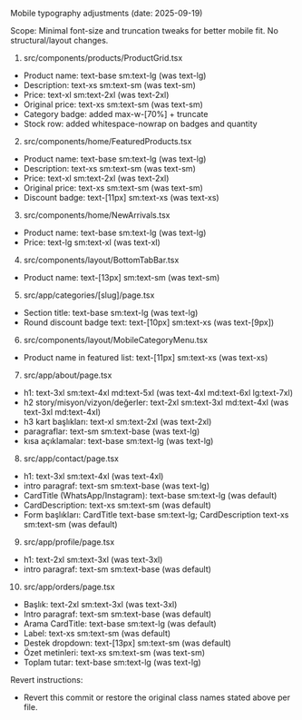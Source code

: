 Mobile typography adjustments (date: 2025-09-19)

Scope: Minimal font-size and truncation tweaks for better mobile fit. No structural/layout changes.

1) src/components/products/ProductGrid.tsx
- Product name: text-base sm:text-lg (was text-lg)
- Description: text-xs sm:text-sm (was text-sm)
- Price: text-xl sm:text-2xl (was text-2xl)
- Original price: text-xs sm:text-sm (was text-sm)
- Category badge: added max-w-[70%] + truncate
- Stock row: added whitespace-nowrap on badges and quantity

2) src/components/home/FeaturedProducts.tsx
- Product name: text-base sm:text-lg (was text-lg)
- Description: text-xs sm:text-sm (was text-sm)
- Price: text-xl sm:text-2xl (was text-2xl)
- Original price: text-xs sm:text-sm (was text-sm)
- Discount badge: text-[11px] sm:text-xs (was text-xs)

3) src/components/home/NewArrivals.tsx
- Product name: text-base sm:text-lg (was text-lg)
- Price: text-lg sm:text-xl (was text-xl)

4) src/components/layout/BottomTabBar.tsx
- Product name: text-[13px] sm:text-sm (was text-sm)

5) src/app/categories/[slug]/page.tsx
- Section title: text-base sm:text-lg (was text-lg)
- Round discount badge text: text-[10px] sm:text-xs (was text-[9px])

6) src/components/layout/MobileCategoryMenu.tsx
- Product name in featured list: text-[11px] sm:text-xs (was text-xs)

7) src/app/about/page.tsx
- h1: text-3xl sm:text-4xl md:text-5xl (was text-4xl md:text-6xl lg:text-7xl)
- h2 story/misyon/vizyon/değerler: text-2xl sm:text-3xl md:text-4xl (was text-3xl md:text-4xl)
- h3 kart başlıkları: text-xl sm:text-2xl (was text-2xl)
- paragraflar: text-sm sm:text-base (was text-lg)
- kısa açıklamalar: text-base sm:text-lg (was text-lg)

8) src/app/contact/page.tsx
- h1: text-3xl sm:text-4xl (was text-4xl)
- intro paragraf: text-sm sm:text-base (was text-lg)
- CardTitle (WhatsApp/Instagram): text-base sm:text-lg (was default)
- CardDescription: text-xs sm:text-sm (was default)
- Form başlıkları: CardTitle text-base sm:text-lg; CardDescription text-xs sm:text-sm (was default)

9) src/app/profile/page.tsx
- h1: text-2xl sm:text-3xl (was text-3xl)
- intro paragraf: text-sm sm:text-base (was default)

10) src/app/orders/page.tsx
- Başlık: text-2xl sm:text-3xl (was text-3xl)
- Intro paragraf: text-sm sm:text-base (was default)
- Arama CardTitle: text-base sm:text-lg (was default)
- Label: text-xs sm:text-sm (was default)
- Destek dropdown: text-[13px] sm:text-sm (was default)
- Özet metinleri: text-xs sm:text-sm (was text-sm)
- Toplam tutar: text-base sm:text-lg (was text-lg)

Revert instructions:
- Revert this commit or restore the original class names stated above per file.

